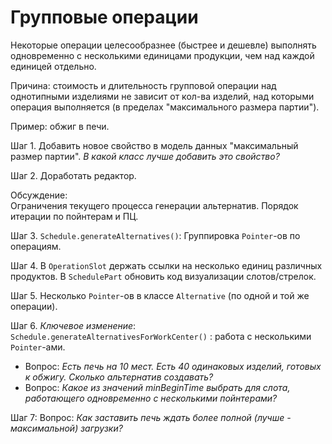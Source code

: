 # Групповые операции

Некоторые операции целесообразнее (быстрее и дешевле) выполнять одновременно с несколькими единицами продукции, 
чем над каждой единицей отдельно.

Причина: стоимость и длительность групповой операции над однотипными изделиями не зависит от кол-ва изделий, над которыми операция выполняется
(в пределах "максимального размера партии").

Пример: обжиг в печи.

Шаг 1. Добавить новое свойство в модель данных "максимальный размер партии". *В какой класс лучше добавить это свойство?*

Шаг 2. Доработать редактор.

Обсуждение:  
Ограничения текущего процесса генерации альтернатив. Порядок итерации по пойнтерам и ПЦ.

Шаг 3. `Schedule.generateAlternatives()`: Группировка `Pointer`-ов по операциям.

Шаг 4. В `OperationSlot` держать ссылки на несколько единиц различных продуктов. В `SchedulePart` обновить код визуализации слотов/стрелок.

Шаг 5. Несколько `Pointer`-ов в классе `Alternative` (по одной и той же операции).

Шаг 6. *Ключевое изменение*: `Schedule.generateAlternativesForWorkCenter()` : работа с несколькими `Pointer`-ами.
  - Вопрос: *Есть печь на 10 мест. Есть 40 одинаковых изделий, готовых к обжигу. Сколько альтернатив создавать?*
  - Вопрос: *Какое из значений minBeginTime выбрать для слота, работающего одновременно с несколькими пойнтерами?*

Шаг 7: Вопрос: *Как заставить печь ждать более полной (лучше - максимальной) загрузки?*



